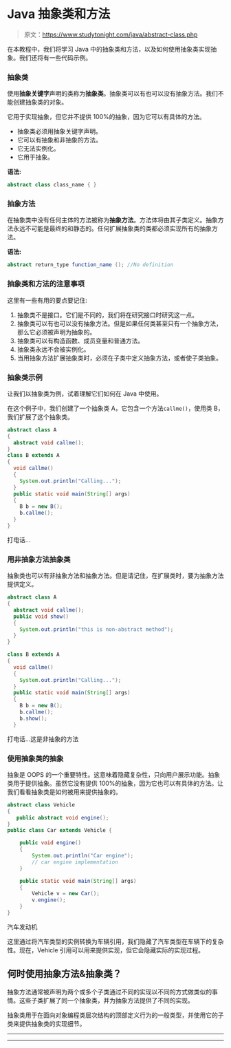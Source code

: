 # Java 抽象类和方法

> 原文：<https://www.studytonight.com/java/abstract-class.php>

在本教程中，我们将学习 Java 中的抽象类和方法，以及如何使用抽象类实现抽象。我们还将有一些代码示例。

### 抽象类

使用**抽象关键字**声明的类称为**抽象类**。抽象类可以有也可以没有抽象方法。我们不能创建抽象类的对象。

它用于实现抽象，但它并不提供 100%的抽象，因为它可以有具体的方法。

*   抽象类必须用抽象关键字声明。
*   它可以有抽象和非抽象的方法。
*   它无法实例化。
*   它用于抽象。

**语法:**

```java
abstract class class_name { }
```

### 抽象方法

在抽象类中没有任何主体的方法被称为**抽象方法**。方法体将由其子类定义。抽象方法永远不可能是最终的和静态的。任何扩展抽象类的类都必须实现所有的抽象方法。

**语法:**

```java
abstract return_type function_name (); //No definition
```

### 抽象类和方法的注意事项

这里有一些有用的要点要记住:

1.  抽象类不是接口。它们是不同的，我们将在研究接口时研究这一点。
2.  抽象类可以有也可以没有抽象方法。但是如果任何类甚至只有一个抽象方法，那么它必须被声明为抽象的。
3.  抽象类可以有构造函数、成员变量和普通方法。
4.  抽象类永远不会被实例化。
5.  当用抽象方法扩展抽象类时，必须在子类中定义抽象方法，或者使子类抽象。

### 抽象类示例

让我们以抽象类为例，试着理解它们如何在 Java 中使用。

在这个例子中，我们创建了一个抽象类 A，它包含一个方法`callme()`，使用类 B，我们扩展了这个抽象类。

```java
abstract class A
{
  abstract void callme();
}
class B extends A
{
  void callme()
  {
    System.out.println("Calling...");
  }
  public static void main(String[] args)
  {  
    B b = new B();
    b.callme();
  }
} 
```

打电话...

### 用非抽象方法抽象类

抽象类也可以有非抽象方法和抽象方法。但是请记住，在扩展类时，要为抽象方法提供定义。

```java
abstract class A
{
  abstract void callme();
  public void show()
  {
    System.out.println("this is non-abstract method");
  }
}

class B extends A
{
  void callme()
  {
    System.out.println("Calling...");
  }
  public static void main(String[] args)
  {
    B b = new B();
    b.callme();
    b.show();
  } 
```

打电话...这是非抽象的方法

### 使用抽象类的抽象

抽象是 OOPS 的一个重要特性。这意味着隐藏复杂性，只向用户展示功能。抽象类用于提供抽象。虽然它没有提供 100%的抽象，因为它也可以有具体的方法。让我们看看抽象类是如何被用来提供抽象的。

```java
abstract class Vehicle
{
   public abstract void engine();
}
public class Car extends Vehicle {

    public void engine()
    {
        System.out.println("Car engine");
        // car engine implementation
    }

    public static void main(String[] args)
    {
        Vehicle v = new Car();
        v.engine();
    }
} 
```

汽车发动机

这里通过将汽车类型的实例转换为车辆引用，我们隐藏了汽车类型在车辆下的复杂性。现在，Vehicle 引用可以用来提供实现，但它会隐藏实际的实现过程。

## 何时使用抽象方法&抽象类？

抽象方法通常被声明为两个或多个子类通过不同的实现以不同的方式做类似的事情。这些子类扩展了同一个抽象类，并为抽象方法提供了不同的实现。

抽象类用于在面向对象编程类层次结构的顶部定义行为的一般类型，并使用它的子类来提供抽象类的实现细节。

* * *

* * *